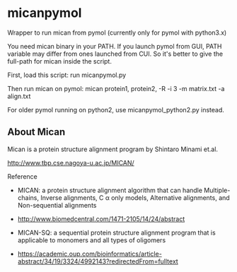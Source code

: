 # micanpymol
Wrapper to run mican from pymol (currently only for pymol with python3.x)

You need mican binary in your PATH. If you launch pymol from GUI, PATH variable may differ from ones launched from CUI. So it's better to give the full-path for mican inside the script.

First, load this script:
 run micanpymol.py

Then run mican on pymol:
 mican protein1, protein2, -R -i 3 -m matrix.txt -a align.txt

For older pymol running on python2, use micanpymol_python2.py instead.

## About Mican
Mican is a protein structure alignment program by Shintaro Minami et.al.

http://www.tbp.cse.nagoya-u.ac.jp/MICAN/

Reference

* MICAN: a protein structure alignment algorithm that can handle Multiple-chains, Inverse alignments, C α only models, Alternative alignments, and Non-sequential alignments
* http://www.biomedcentral.com/1471-2105/14/24/abstract

* MICAN-SQ: a sequential protein structure alignment program that is applicable to monomers and all types of oligomers
* https://academic.oup.com/bioinformatics/article-abstract/34/19/3324/4992143?redirectedFrom=fulltext

